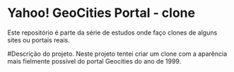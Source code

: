 # Yahoo! GeoCities Portal - clone
Este repositório é parte da série de estudos onde faço clones de alguns sites ou portais reais.

#Descrição do projeto.
Neste projeto tentei criar um clone com a aparência mais fielmente possível do portal Geocities do ano de 1999.